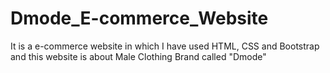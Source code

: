 # Dmode_E-commerce_Website
It is a e-commerce website in which I have used HTML, CSS and Bootstrap and this website is about Male Clothing Brand called "Dmode"  
